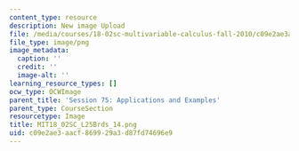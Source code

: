 ```yaml
---
content_type: resource
description: New image Upload
file: /media/courses/18-02sc-multivariable-calculus-fall-2010/c09e2ae3aacf869929a3d87fd74696e9_MIT18_02SC_L25Brds_14.png
file_type: image/png
image_metadata:
  caption: ''
  credit: ''
  image-alt: ''
learning_resource_types: []
ocw_type: OCWImage
parent_title: 'Session 75: Applications and Examples'
parent_type: CourseSection
resourcetype: Image
title: MIT18_02SC_L25Brds_14.png
uid: c09e2ae3-aacf-8699-29a3-d87fd74696e9
---
```

